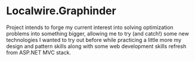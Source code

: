 # Localwire.Graphinder

Project intends to forge my current interest into solving optimization problems into something bigger, allowing me to try (and catch!) some new technologies I wanted to try out before while practicing a little more my design and pattern skills along with some web development skills refresh from ASP.NET MVC stack.
